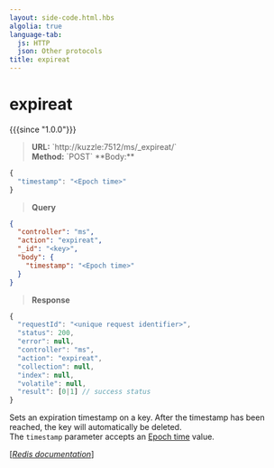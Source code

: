 ```yaml
---
layout: side-code.html.hbs
algolia: true
language-tab:
  js: HTTP
  json: Other protocols
title: expireat
---
```


# expireat

{{{since "1.0.0"}}}



<blockquote class="js">
<p>
<b>URL:</b> `http://kuzzle:7512/ms/_expireat/<key>`  
</br><b>Method:</b> `POST`  
**Body:**
</p>
</blockquote>


```js
{
  "timestamp": "<Epoch time>"
}
```



<blockquote class="json">
<p>
<b>Query</b>
</p>
</blockquote>


```json
{
  "controller": "ms",
  "action": "expireat",
  "_id": "<key>",
  "body": {
    "timestamp": "<Epoch time>"
  }
}
```

>**Response**

```javascript
{
  "requestId": "<unique request identifier>",
  "status": 200,
  "error": null,
  "controller": "ms",
  "action": "expireat",
  "collection": null,
  "index": null,
  "volatile": null,
  "result": [0|1] // success status
}
```

Sets an expiration timestamp on a key. After the timestamp has been reached, the key will automatically be deleted.  
The `timestamp` parameter accepts an [Epoch time](https://en.wikipedia.org/wiki/Unix_time) value.

[[_Redis documentation_]](https://redis.io/commands/expireat)

